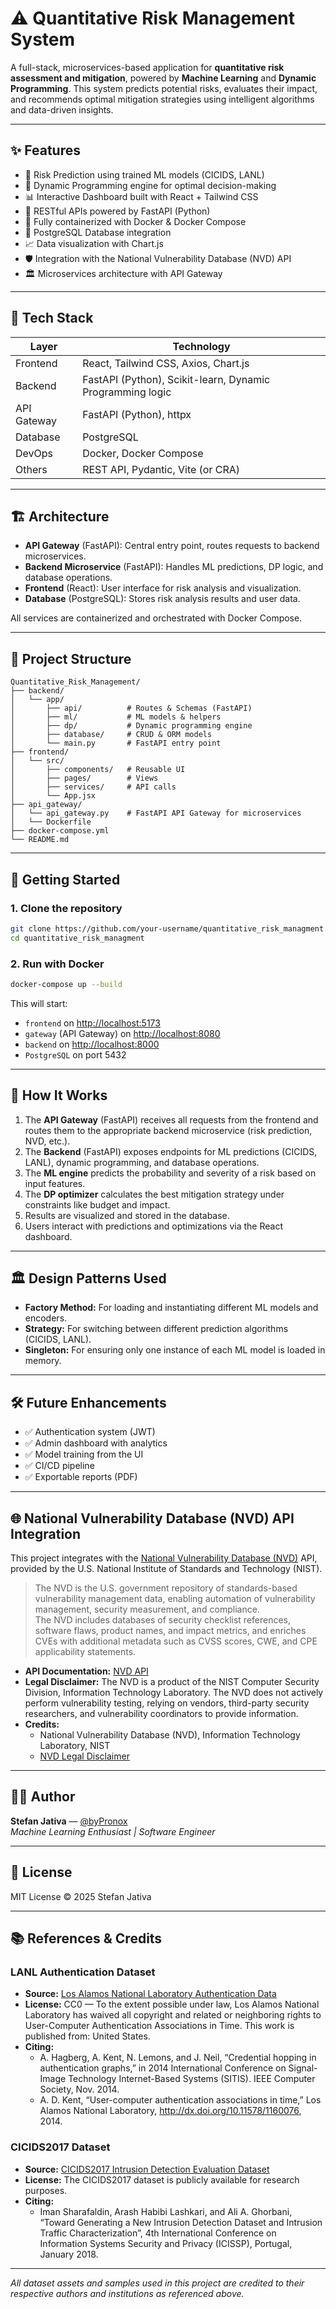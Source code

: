 # ⚠️ Quantitative Risk Management System

A full-stack, microservices-based application for **quantitative risk assessment and mitigation**, powered by **Machine Learning** and **Dynamic Programming**. This system predicts potential risks, evaluates their impact, and recommends optimal mitigation strategies using intelligent algorithms and data-driven insights.

---

## ✨ Features

- 🎯 Risk Prediction using trained ML models (CICIDS, LANL)
- 🧠 Dynamic Programming engine for optimal decision-making
- 📊 Interactive Dashboard built with React + Tailwind CSS
- 🔄 RESTful APIs powered by FastAPI (Python)
- 🐳 Fully containerized with Docker & Docker Compose
- 📁 PostgreSQL Database integration
- 📈 Data visualization with Chart.js
- 🛡️ Integration with the National Vulnerability Database (NVD) API
- 🏛️ Microservices architecture with API Gateway

---

## 🧱 Tech Stack

| Layer        | Technology         |
|-------------|--------------------|
| Frontend    | React, Tailwind CSS, Axios, Chart.js |
| Backend     | FastAPI (Python), Scikit-learn, Dynamic Programming logic |
| API Gateway | FastAPI (Python), httpx |
| Database    | PostgreSQL         |
| DevOps      | Docker, Docker Compose |
| Others      | REST API, Pydantic, Vite (or CRA) |

---

## 🏗️ Architecture

- **API Gateway** (FastAPI): Central entry point, routes requests to backend microservices.
- **Backend Microservice** (FastAPI): Handles ML predictions, DP logic, and database operations.
- **Frontend** (React): User interface for risk analysis and visualization.
- **Database** (PostgreSQL): Stores risk analysis results and user data.

All services are containerized and orchestrated with Docker Compose.

---

## 📂 Project Structure

```
Quantitative_Risk_Management/
├── backend/
│   └── app/
│       ├── api/          # Routes & Schemas (FastAPI)
│       ├── ml/           # ML models & helpers
│       ├── dp/           # Dynamic programming engine
│       ├── database/     # CRUD & ORM models
│       └── main.py       # FastAPI entry point
├── frontend/
│   └── src/
│       ├── components/   # Reusable UI
│       ├── pages/        # Views
│       ├── services/     # API calls
│       └── App.jsx
├── api_gateway/
│   └── api_gateway.py    # FastAPI API Gateway for microservices
│   └── Dockerfile
├── docker-compose.yml
└── README.md
```

---

## 🚀 Getting Started

### 1. Clone the repository

```bash
git clone https://github.com/your-username/quantitative_risk_managment.git
cd quantitative_risk_managment
```

### 2. Run with Docker

```bash
docker-compose up --build
```

This will start:
- `frontend` on [http://localhost:5173](http://localhost:5173)
- `gateway` (API Gateway) on [http://localhost:8080](http://localhost:8080)
- `backend` on [http://localhost:8000](http://localhost:8000)
- `PostgreSQL` on port 5432

---

## 🧠 How It Works

1. The **API Gateway** (FastAPI) receives all requests from the frontend and routes them to the appropriate backend microservice (risk prediction, NVD, etc.).
2. The **Backend** (FastAPI) exposes endpoints for ML predictions (CICIDS, LANL), dynamic programming, and database operations.
3. The **ML engine** predicts the probability and severity of a risk based on input features.
4. The **DP optimizer** calculates the best mitigation strategy under constraints like budget and impact.
5. Results are visualized and stored in the database.
6. Users interact with predictions and optimizations via the React dashboard.

---

## 🏛️ Design Patterns Used

- **Factory Method:** For loading and instantiating different ML models and encoders.
- **Strategy:** For switching between different prediction algorithms (CICIDS, LANL).
- **Singleton:** For ensuring only one instance of each ML model is loaded in memory.

---

## 🛠️ Future Enhancements

- ✅ Authentication system (JWT)
- ✅ Admin dashboard with analytics
- ✅ Model training from the UI
- ✅ CI/CD pipeline
- ✅ Exportable reports (PDF)

---

## 🌐 National Vulnerability Database (NVD) API Integration

This project integrates with the [National Vulnerability Database (NVD)](https://nvd.nist.gov/) API, provided by the U.S. National Institute of Standards and Technology (NIST).

> The NVD is the U.S. government repository of standards-based vulnerability management data, enabling automation of vulnerability management, security measurement, and compliance.  
> The NVD includes databases of security checklist references, software flaws, product names, and impact metrics, and enriches CVEs with additional metadata such as CVSS scores, CWE, and CPE applicability statements.

- **API Documentation:** [NVD API](https://nvd.nist.gov/developers/vulnerabilities)
- **Legal Disclaimer:** The NVD is a product of the NIST Computer Security Division, Information Technology Laboratory. The NVD does not actively perform vulnerability testing, relying on vendors, third-party security researchers, and vulnerability coordinators to provide information.
- **Credits:**  
  - National Vulnerability Database (NVD), Information Technology Laboratory, NIST  
  - [NVD Legal Disclaimer](https://nvd.nist.gov/general/disclaimer)

---

## 👨‍💻 Author

**Stefan Jativa** — [@byPronox](https://github.com/byPronox)  
*Machine Learning Enthusiast | Software Engineer*

---

## 📄 License

MIT License © 2025 Stefan Jativa

---

## 📚 References & Credits

### LANL Authentication Dataset

- **Source:** [Los Alamos National Laboratory Authentication Data](https://csr.lanl.gov/data/auth/)
- **License:** CC0 — To the extent possible under law, Los Alamos National Laboratory has waived all copyright and related or neighboring rights to User-Computer Authentication Associations in Time. This work is published from: United States.
- **Citing:**
  - A. Hagberg, A. Kent, N. Lemons, and J. Neil, “Credential hopping in authentication graphs,” in 2014 International Conference on Signal-Image Technology Internet-Based Systems (SITIS). IEEE Computer Society, Nov. 2014.
  - A. D. Kent, “User-computer authentication associations in time,” Los Alamos National Laboratory, http://dx.doi.org/10.11578/1160076, 2014.

### CICIDS2017 Dataset

- **Source:** [CICIDS2017 Intrusion Detection Evaluation Dataset](https://www.unb.ca/cic/datasets/ids-2017.html)
- **License:** The CICIDS2017 dataset is publicly available for research purposes.
- **Citing:**
  - Iman Sharafaldin, Arash Habibi Lashkari, and Ali A. Ghorbani, “Toward Generating a New Intrusion Detection Dataset and Intrusion Traffic Characterization”, 4th International Conference on Information Systems Security and Privacy (ICISSP), Portugal, January 2018.

---

*All dataset assets and samples used in this project are credited to their respective authors and institutions as referenced above.*